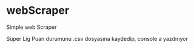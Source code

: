 # webScraper
 Simple web Scraper
 
 Süper Lig Puan durumunu .csv dosyasına kaydedip, console a yazdırıyor

